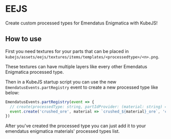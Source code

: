 # EEJS

Create custom processed types for Emendatus Enigmatica with KubeJS!

## How to use

First you need textures for your parts that can be placed in `kubejs/assets/eejs/textures/items/templates/<processedtype>/<n>.png`.

These textures can have multiple layers like every other Emendatus Enigmatica processed type.

Then in a KubeJS startup script you can use the new `EmendatusEvents.partRegistry` event to create a new processed type like below:

```js
EmendatusEvents.partRegistry(event => {
  // create(processedType: string, partIdProvider: (material: string) => string, tagName: string, partLocalizedNameProvider: (material: string) => string, textureLayers: number)
  event.create('crushed_ore', material => `crushed_${material}_ore`, 'crushed_ores', material => `Crushed ${material} Ore`, 5);
})
```

After you've created the processed type you can just add it to your emendatus enigmatica materials' processed types list.
